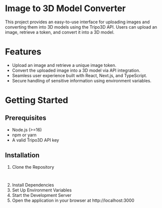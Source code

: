 # Image to 3D Model Converter
This project provides an easy-to-use interface for uploading images and converting them into 3D models using the Tripo3D API. Users can upload an image, retrieve a token, and convert it into a 3D model.

# Features
- Upload an image and retrieve a unique image token.
- Convert the uploaded image into a 3D model via API integration.
- Seamless user experience built with React, Next.js, and TypeScript.
- Secure handling of sensitive information using environment variables.

# Getting Started
## Prerequisites
- Node.js (>=16)
- npm or yarn
- A valid Tripo3D API key

## Installation
1. Clone the Repository
  ```git clone https://github.com/your-username/image-to-3d-converter.git
  ```
  ```cd image-to-3d-converter
  ```
2. Install Dependencies
3. Set Up Environment Variables
4. Start the Development Server
5. Open the application in your browser at http://localhost:3000
